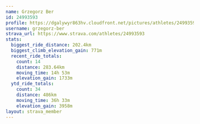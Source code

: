 ```yaml
---
name: Grzegorz Ber
id: 24993593
profile: https://dgalywyr863hv.cloudfront.net/pictures/athletes/24993593/7453165/11/large.jpg
username: grzegorz-ber
strava_url: https://www.strava.com/athletes/24993593
stats:
  biggest_ride_distance: 202.4km
  biggest_climb_elevation_gain: 771m
  recent_ride_totals:
    count: 14
    distance: 283.64km
    moving_time: 14h 53m
    elevation_gain: 1733m
  ytd_ride_totals:
    count: 34
    distance: 486km
    moving_time: 36h 33m
    elevation_gain: 3958m
layout: strava_member
--- 
```

